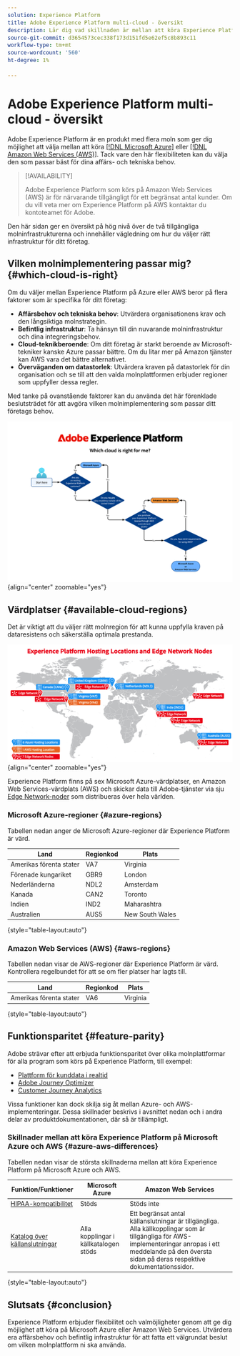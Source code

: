 ```yaml
---
solution: Experience Platform
title: Adobe Experience Platform multi-cloud - översikt
description: Lär dig vad skillnaden är mellan att köra Experience Platform på Microsoft Azure och Amazon Web Services.
source-git-commit: d3654573cec338f173d151fd5e62ef5c8b893c11
workflow-type: tm+mt
source-wordcount: '560'
ht-degree: 1%

---
```



# Adobe Experience Platform multi-cloud - översikt

Adobe Experience Platform är en produkt med flera moln som ger dig möjlighet att välja mellan att köra [[!DNL Microsoft Azure]](https://azure.microsoft.com/en-us) eller [[!DNL Amazon Web Services (AWS)]](https://aws.amazon.com/). Tack vare den här flexibiliteten kan du välja den som passar bäst för dina affärs- och tekniska behov.

>[!AVAILABILITY]
>
>Adobe Experience Platform som körs på Amazon Web Services (AWS) är för närvarande tillgängligt för ett begränsat antal kunder. Om du vill veta mer om Experience Platform på AWS kontaktar du kontoteamet för Adobe.

Den här sidan ger en översikt på hög nivå över de två tillgängliga molninfrastrukturerna och innehåller vägledning om hur du väljer rätt infrastruktur för ditt företag.

## Vilken molnimplementering passar mig? {#which-cloud-is-right}

Om du väljer mellan Experience Platform på Azure eller AWS beror på flera faktorer som är specifika för ditt företag:

* **Affärsbehov och tekniska behov**: Utvärdera organisationens krav och den långsiktiga molnstrategin.
* **Befintlig infrastruktur**: Ta hänsyn till din nuvarande molninfrastruktur och dina integreringsbehov.
* **Cloud-teknikberoende**: Om ditt företag är starkt beroende av Microsoft-tekniker kanske Azure passar bättre. Om du litar mer på Amazon tjänster kan AWS vara det bättre alternativet.
* **Överväganden om datastorlek**: Utvärdera kraven på datastorlek för din organisation och se till att den valda molnplattformen erbjuder regioner som uppfyller dessa regler.

Med tanke på ovanstående faktorer kan du använda det här förenklade beslutsträdet för att avgöra vilken molnimplementering som passar ditt företags behov.

![Bild som visar geografisk fördelning av värdplatser.](assets/multi-cloud/diagram-cloud.png){align="center" zoomable="yes"}

## Värdplatser {#available-cloud-regions}

Det är viktigt att du väljer rätt molnregion för att kunna uppfylla kraven på dataresistens och säkerställa optimala prestanda.

![Bild som visar geografisk fördelning av värdplatser.](assets/multi-cloud/hosting-locations-map.png){align="center" zoomable="yes"}

Experience Platform finns på sex Microsoft Azure-värdplatser, en Amazon Web Services-värdplats (AWS) och skickar data till Adobe-tjänster via sju [Edge Network-noder](../collection/home.md#edge) som distribueras över hela världen.

### Microsoft Azure-regioner {#azure-regions}

Tabellen nedan anger de Microsoft Azure-regioner där Experience Platform är värd.

| Land | Regionkod | Plats |
|---------|-------------|----------|
| Amerikas förenta stater | VA7 | Virginia |
| Förenade kungariket | GBR9 | London |
| Nederländerna | NDL2 | Amsterdam |
| Kanada | CAN2 | Toronto |
| Indien | IND2 | Maharashtra |
| Australien | AUS5 | New South Wales |

{style="table-layout:auto"}

### Amazon Web Services (AWS) {#aws-regions}

Tabellen nedan visar de AWS-regioner där Experience Platform är värd. Kontrollera regelbundet för att se om fler platser har lagts till.

| Land | Regionkod | Plats |
|---------|-------------|----------|
| Amerikas förenta stater | VA6 | Virginia |

{style="table-layout:auto"}

## Funktionsparitet {#feature-parity}

Adobe strävar efter att erbjuda funktionsparitet över olika molnplattformar för alla program som körs på Experience Platform, till exempel:

* [Plattform för kunddata i realtid](../rtcdp/home.md)
* [Adobe Journey Optimizer](https://experienceleague.adobe.com/en/docs/journey-optimizer/using/ajo-home)
* [Customer Journey Analytics](https://experienceleague.adobe.com/en/docs/analytics-platform/using/cja-landing)

Vissa funktioner kan dock skilja sig åt mellan Azure- och AWS-implementeringar. Dessa skillnader beskrivs i avsnittet nedan och i andra delar av produktdokumentationen, där så är tillämpligt.

### Skillnader mellan att köra Experience Platform på Microsoft Azure och AWS {#azure-aws-differences}

Tabellen nedan visar de största skillnaderna mellan att köra Experience Platform på Microsoft Azure och AWS.

| Funktion/Funktioner | Microsoft Azure | Amazon Web Services |
| --- | --- | --- |
| [HIPAA-kompatibilitet](https://www.adobe.com/trust/compliance/hipaa-ready.html) | Stöds | Stöds inte |
| [Katalog över källanslutningar](/help/sources/home.md) | Alla kopplingar i källkatalogen stöds | Ett begränsat antal källanslutningar är tillgängliga. Alla källkopplingar som är tillgängliga för AWS-implementeringar anropas i ett meddelande på den översta sidan på deras respektive dokumentationssidor. |

{style="table-layout:auto"}

<!-- To be determined if we need to add this part about the AI Assistant 

| [Experience Platform AI Assistant](/help/ai-assistant/home.md) | Supported | Not supported |

-->

## Slutsats {#conclusion}

Experience Platform erbjuder flexibilitet och valmöjligheter genom att ge dig möjlighet att köra på Microsoft Azure eller Amazon Web Services. Utvärdera era affärsbehov och befintlig infrastruktur för att fatta ett välgrundat beslut om vilken molnplattform ni ska använda.
